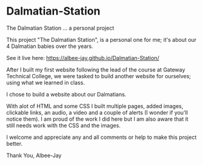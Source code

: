 # Dalmatian-Station
The Dalmatian Station ... a personal project

This project "The Dalmatian Station", is a personal one for me; it's about our 4 Dalmatian babies over the years.

See it live here: https://albee-jay.github.io/Dalmatian-Station/

After I built my first website following the lead of the course at Gateway Technical College, we were tasked to build another website for ourselves; using what we learned in class.

I chose to build a website about our Dalmatians.

With alot of HTML and some CSS I built multiple pages, added images, clickable links, an audio, a video and a couple of alerts (I wonder if you'll notice them). I am proud of the work I did here but I am also aware that it still needs work with the CSS and the images.

I welcome and appreciate any and all comments or help to make this project better.

Thank You, Albee-Jay
